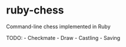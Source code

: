 # ruby-chess
Command-line chess implemented in Ruby

TODO:
    - Checkmate
    - Draw
    - Castling
    - Saving